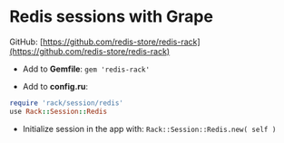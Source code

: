# Redis sessions with Grape

GitHub: [https://github.com/redis-store/redis-rack](https://github.com/redis-store/redis-rack)

- Add to **Gemfile**:
`gem 'redis-rack'`

- Add to **config.ru**:
```rb
require 'rack/session/redis'
use Rack::Session::Redis
```

- Initialize session in the app with:
`Rack::Session::Redis.new( self )`
